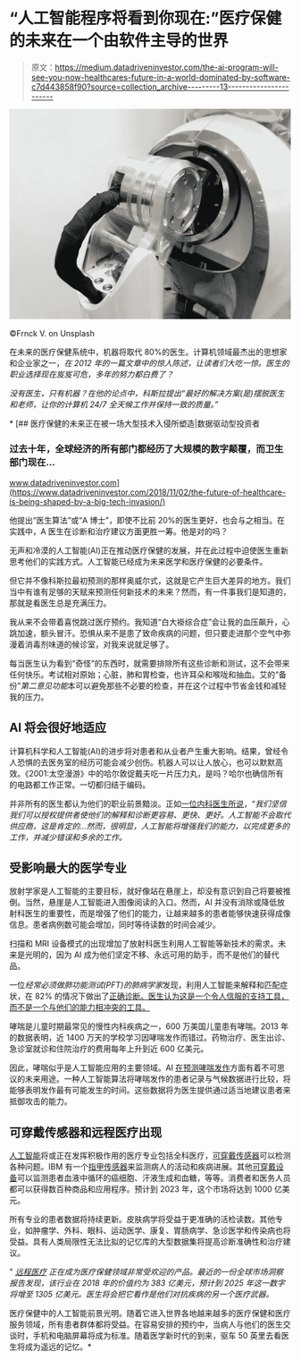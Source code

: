# “人工智能程序将看到你现在:”医疗保健的未来在一个由软件主导的世界

> 原文：<https://medium.datadriveninvestor.com/the-ai-program-will-see-you-now-healthcares-future-in-a-world-dominated-by-software-c7d443858f90?source=collection_archive---------13----------------------->

![](img/2d9d3d892cf99c5a9a71618d8fe107ee.png)

©Frnck V. on Unsplash

在未来的医疗保健系统中，机器将取代 80%的医生。计算机领域最杰出的思想家和企业家之一，[](https://techcrunch.com/2012/01/10/doctors-or-algorithms/)*在 2012 年的一篇文章中的惊人陈述，让读者们大吃一惊。医生的职业选择现在岌岌可危，多年的努力都白费了？*

*没有医生，只有机器？在他的论点中，科斯拉提出“*最好的解决方案(是)摆脱医生和老师，让你的计算机 24/7 全天候工作并保持一致的质量*。”*

*[](https://www.datadriveninvestor.com/2018/11/02/the-future-of-healthcare-is-being-shaped-by-a-big-tech-invasion/) [## 医疗保健的未来正在被一场大型技术入侵所塑造|数据驱动型投资者

### 过去十年，全球经济的所有部门都经历了大规模的数字颠覆，而卫生部门现在…

www.datadriveninvestor.com](https://www.datadriveninvestor.com/2018/11/02/the-future-of-healthcare-is-being-shaped-by-a-big-tech-invasion/) 

他提出“医生算法”或“A 博士”，即使不比前 20%的医生更好，也会与之相当。在实践中，A 医生在诊断和治疗建议方面更胜一筹。他是对的吗？

无声和冷漠的人工智能(AI)正在推动医疗保健的发展，并在此过程中迫使医生重新思考他们的实践方式。人工智能已经成为未来医学和医疗保健的必要条件。

但它并不像科斯拉最初预测的那样奥威尔式，这就是它产生巨大差异的地方。我们当中有谁有足够的天赋来预测任何新技术的未来？然而，有一件事我们是知道的，那就是看医生总是充满压力。

我从来不会带着喜悦跳过医疗预约。我知道“白大褂综合症”会让我的血压飙升，心跳加速，额头冒汗。恐惧从来不是患了致命疾病的问题，但只要走进那个空气中弥漫着消毒剂味道的候诊室，对我来说就足够了。

每当医生认为看到“奇怪”的东西时，就需要排除所有这些诊断和测试，这不会带来任何快乐。考试相对原始；心脏，肺和胃检查，也许耳朵和喉咙和抽血。艾的“备份”*第二意见功能*本可以避免那些不必要的检查，并在这个过程中节省金钱和减轻我的压力。

## AI 将会很好地适应

计算机科学和人工智能(AI)的进步将对患者和从业者产生重大影响。结果，曾经令人恐惧的去医务室的经历可能会减少创伤。机器人可以让人放心，也可以默默高效。《2001:太空漫游》中的哈尔敦促戴夫吃一片压力丸，是吗？哈尔也确信所有的电路都工作正常。一切都归结于编码。

并非所有的医生都认为他们的职业前景黯淡。正如[一位内科医生所说](https://www.sciencedaily.com/releases/2018/09/180918180501.htm)，“*我们坚信我们可以授权提供者使他们的解释和诊断更容易、更快、更好。人工智能不会取代供应商，这是肯定的…然而，很明显，人工智能将增强我们的能力，以完成更多的工作，并减少错误和多余的工作。*

## 受影响最大的医学专业

放射学家是人工智能的主要目标，就好像站在悬崖上，却没有意识到自己将要被推倒。当然，悬崖是人工智能进入图像阅读的入口。然而，AI 并没有消除或降低放射科医生的重要性，而是增强了他们的能力，让越来越多的患者能够快速获得成像信息。患者病例数可能会增加，同时等待读数的时间会减少。

扫描和 MRI 设备模式的出现增加了放射科医生利用人工智能等新技术的需求。未来是光明的，因为 AI 成为他们坚定不移、永远可用的助手，而不是他们的替代品。

一位*经常必须做肺功能测试(PFT)的肺病学家*发现，利用人工智能来解释和匹配症状，在 82% 的情况下做出了[正确诊断。医生认为这是一个令人信服的支持工具，而不是一个与他们的能力相冲突的工具。](https://www.sciencedaily.com/releases/2018/09/180918180501.htm)

哮喘是儿童时期最常见的慢性内科疾病之一，600 万美国儿童患有哮喘。2013 年的数据表明，近 1400 万天的学校学习因哮喘发作而错过。药物治疗、医生出诊、急诊室就诊和住院治疗的费用每年上升到近 600 亿美元。

因此，哮喘似乎是人工智能应用的主要领域。AI [在预测哮喘发作](https://www.technologyreview.com/s/612277/ai-cant-replace-doctors-but-it-can-make-them-better/)方面有着不可思议的未来用途。一种人工智能算法将哮喘发作的患者记录与气候数据进行比较，将能够表明发作最有可能发生的时间。这些数据将为医生提供通过适当地建议患者来抵御攻击的能力。

## 可穿戴传感器和远程医疗出现

[人工智能](https://medicalfuturist.com/medical-specialties-with-the-biggest-potential-in-the-future)将或正在发挥积极作用的医疗专业包括全科医疗，[可穿戴传感器](https://ai-med.io/white-hot-topics-for-ai-in-medicine-monitoring-wearables-imaging/)可以检测各种问题。IBM 有一个[指甲传感器](https://www.youtube.com/watch?v=fYyPx8jw_3k)来监测病人的活动和疾病进展。其他[可穿戴设备](https://www.i-scoop.eu/wearables-market-outlook-2020-drivers-new-markets/)可以监测患者血液中循环的癌细胞、汗液生成和血糖，等等。消费者和医务人员都可以获得数百种商品和应用程序。预计到 2023 年，这个市场将达到 1000 亿美元。

所有专业的患者数据将持续更新。皮肤病学将受益于更准确的活检读数。其他专业，如肿瘤学、外科、眼科、运动医学、康复、胃肠病学、急诊医学和传染病也将受益。具有人类局限性无法比拟的记忆库的大型数据集将提高诊断准确性和治疗建议。

" [*远程医疗*](https://www.healthcarefinancenews.com/news/telemedicine-poised-grow-its-popularity-increases-among-physicians-and-patients) *正在成为医疗保健领域非常受欢迎的产品。最近的一份全球市场洞察报告发现，该行业在 2018 年的价值约为 383 亿美元，预计到 2025 年这一数字将增至 1305 亿美元。医生将会把它看作是他们对抗疾病的另一个医疗武器。*

医疗保健中的人工智能前景光明。随着它进入世界各地越来越多的医疗保健和医疗服务领域，所有患者群体都将受益。在容易安排的预约中，当病人与他们的医生交谈时，手机和电脑屏幕将成为标准。随着医学新时代的到来，驱车 50 英里去看医生将成为遥远的记忆。*